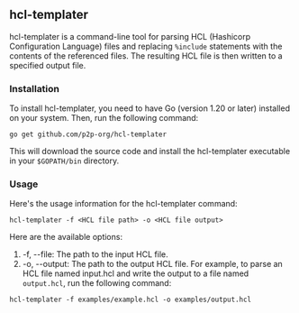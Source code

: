 ## hcl-templater
hcl-templater is a command-line tool for parsing HCL (Hashicorp Configuration Language) files and replacing `%include` statements with the contents of the referenced files. The resulting HCL file is then written to a specified output file.

### Installation
To install hcl-templater, you need to have Go (version 1.20 or later) installed on your system. Then, run the following command:

```
go get github.com/p2p-org/hcl-templater
```

This will download the source code and install the hcl-templater executable in your `$GOPATH/bin` directory.

### Usage
Here's the usage information for the hcl-templater command:
```
hcl-templater -f <HCL file path> -o <HCL file output>
```

Here are the available options:

1. -f, --file: The path to the input HCL file.
1. -o, --output: The path to the output HCL file.
For example, to parse an HCL file named input.hcl and write the output to a file named `output.hcl`, run the following command:
```
hcl-templater -f examples/example.hcl -o examples/output.hcl
```
